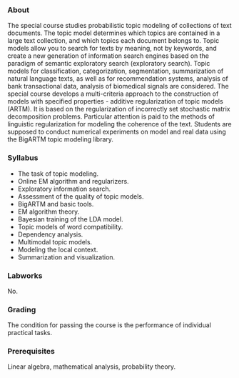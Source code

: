 ### About

The special course studies probabilistic topic modeling of collections of text documents. The topic model determines which topics are contained in a large text collection, and which topics each document belongs to. Topic models allow you to search for texts by meaning, not by keywords, and create a new generation of information search engines based on the paradigm of semantic exploratory search (exploratory search). Topic models for classification, categorization, segmentation, summarization of natural language texts, as well as for recommendation systems, analysis of bank transactional data, analysis of biomedical signals are considered. The special course develops a multi-criteria approach to the construction of models with specified properties - additive regularization of topic models (ARTM). It is based on the regularization of incorrectly set stochastic matrix decomposition problems. Particular attention is paid to the methods of linguistic regularization for modeling the coherence of the text. Students are supposed to conduct numerical experiments on model and real data using the BigARTM topic modeling library.

### Syllabus

- The task of topic modeling.
- Online EM algorithm and regularizers.
- Exploratory information search.
- Assessment of the quality of topic models.
- BigARTM and basic tools.
- EM algorithm theory.
- Bayesian training of the LDA model.
- Topic models of word compatibility.
- Dependency analysis.
- Multimodal topic models.
- Modeling the local context.
- Summarization and visualization.

### Labworks

No.

### Grading

The condition for passing the course is the performance of individual practical tasks.

### Prerequisites

Linear algebra, mathematical analysis, probability theory.
